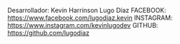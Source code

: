 Desarrollador: Kevin Harrinson Lugo Díaz
FACEBOOK: https://www.facebook.com/lugodiaz.kevin
INSTAGRAM: https://www.instagram.com/kevinlugodev
GITHUB: https://github.com/lugodiaz